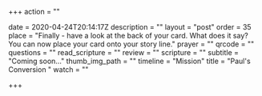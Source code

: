 +++
action = ""

date = 2020-04-24T20:14:17Z
description = ""
layout = "post"
order = 35
place = "Finally - have a look at the back of your card. What does it say? You can now place your card onto your story line."
prayer = ""
qrcode = ""
questions = ""
read_scripture = ""
review = ""
scripture = ""
subtitle = "Coming soon…"
thumb_img_path = ""
timeline = "Mission"
title = "Paul's Conversion "
watch = ""

+++
